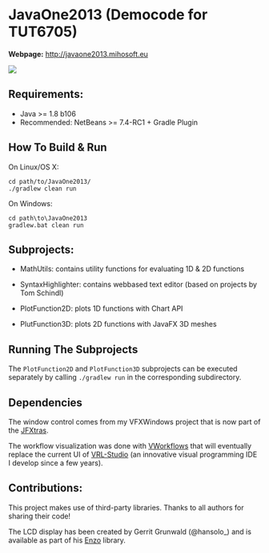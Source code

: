 JavaOne2013 (Democode for TUT6705)
==================================

**Webpage:** http://javaone2013.mihosoft.eu

<img src="http://farm4.staticflickr.com/3728/9966367865_548ef4e313_z.jpg">

## Requirements:

- Java >= 1.8 b106
- Recommended: NetBeans >= 7.4-RC1 + Gradle Plugin

## How To Build & Run

On Linux/OS X:

    cd path/to/JavaOne2013/
    ./gradlew clean run
    
On Windows:

    cd path\to\JavaOne2013
    gradlew.bat clean run
    

## Subprojects:

- MathUtils: contains utility functions for evaluating 1D & 2D functions
- SyntaxHighlighter: contains webbased text editor (based on projects by Tom Schindl)

- PlotFunction2D: plots 1D functions with Chart API
- PlutFunction3D: plots 2D functions with JavaFX 3D meshes

## Running The Subprojects

The `PlotFunction2D` and `PlotFunction3D` subprojects can be executed separately by calling `./gradlew run` in the corresponding subdirectory.

## Dependencies

The window control comes from my VFXWindows project that is now part of the [JFXtras](http://jfxtras.org/).

The workflow visualization was done with [VWorkflows](http://vworkflows.mihosoft.eu) that will eventually replace the current UI
of [VRL-Studio](http://vrl-studio.mihosoft.eu) (an innovative visual programming IDE I develop since a few years).

## Contributions:

This project makes use of third-party libraries. Thanks to all authors for sharing their code!

The LCD display has been created by Gerrit Grunwald (@hansolo_) and is available as part of his
[Enzo](https://github.com/HanSolo/Enzo) library.

